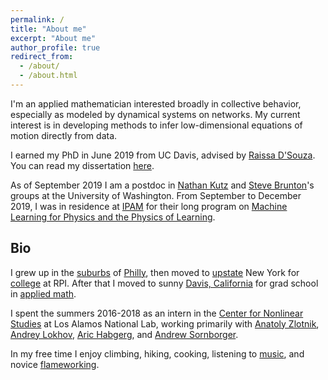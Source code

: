 ```yaml
---
permalink: /
title: "About me"
excerpt: "About me"
author_profile: true
redirect_from:
  - /about/
  - /about.html
---
```


I'm an applied mathematician interested broadly in collective behavior, especially as modeled by dynamical systems on networks. My current interest is in developing methods to infer low-dimensional equations of motion directly from data.

I earned my PhD in June 2019 from UC Davis, advised by [Raissa D'Souza](http://mae.engr.ucdavis.edu/dsouza/). You can read my dissertation [here](/files/dissertation.pdf).

As of September 2019 I am a postdoc in [Nathan Kutz](https://faculty.washington.edu/kutz/) and [Steve Brunton](https://www.eigensteve.com/)'s groups at the University of Washington. From September to December 2019, I was in residence at [IPAM](http://ipam.ucla.edu) for their long program on [Machine Learning for Physics and the Physics of Learning](http://www.ipam.ucla.edu/programs/long-programs/machine-learning-for-physics-and-the-physics-of-learning/).

## Bio
I grew up in the [suburbs](https://en.wikipedia.org/wiki/Mill_Grove) of [Philly](https://en.wiktionary.org/wiki/jawn), then moved to [upstate](https://en.wikipedia.org/wiki/Troy,_New_York) New York for [college](http://www.pikappcastle.com/thehouse/) at RPI. After that I moved to sunny [Davis, California](https://daviswiki.org/) for grad school in [applied math](http://appliedmath.ucdavis.edu/).

I spent the summers 2016-2018 as an intern in the [Center for Nonlinear Studies](http://cnls.lanl.gov) at Los Alamos National Lab, working primarily with [Anatoly Zlotnik](https://azlotnik.github.io), [Andrey Lokhov](http://lptms.u-psud.fr/andrey-lokhov/), [Aric Habgerg](http://aric.hagberg.org/), and [Andrew Sornborger](https://www.linkedin.com/in/andrewsornborger/).

In my free time I enjoy climbing, hiking, cooking, listening to [music](https://open.spotify.com/album/3cADvHRdKniF9ELCn1zbGH), and novice [flameworking](/images/pendant.jpg).
